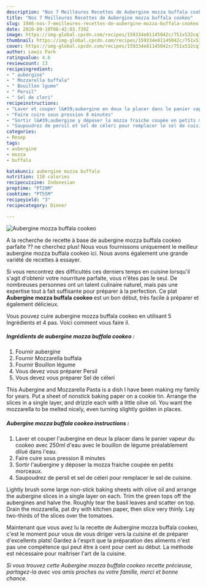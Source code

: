 ```yaml
---
description: "Nos 7 Meilleures Recettes de Aubergine mozza buffala cookeo"
title: "Nos 7 Meilleures Recettes de Aubergine mozza buffala cookeo"
slug: 1946-nos-7-meilleures-recettes-de-aubergine-mozza-buffala-cookeo
date: 2020-09-10T06:42:03.739Z
image: https://img-global.cpcdn.com/recipes/159334e81145042c/751x532cq70/aubergine-mozza-buffala-cookeo-photo-principale-de-la-recette.jpg
thumbnail: https://img-global.cpcdn.com/recipes/159334e81145042c/751x532cq70/aubergine-mozza-buffala-cookeo-photo-principale-de-la-recette.jpg
cover: https://img-global.cpcdn.com/recipes/159334e81145042c/751x532cq70/aubergine-mozza-buffala-cookeo-photo-principale-de-la-recette.jpg
author: Lewis Park
ratingvalue: 4.6
reviewcount: 13
recipeingredient:
- " aubergine"
- " Mozzarella buffala"
- " Bouillon lgume"
- " Persil"
- " Sel de cleri"
recipeinstructions:
- "Laver et couper l&#39;aubergine en deux la placer dans le panier vapeur du cookeo avec 250ml d&#39;eau avec le bouillon de légume préalablement dilué dans l&#39;eau."
- "Faire cuire sous pression 8 minutes"
- "Sortir l&#39;aubergine y déposer la mozza fraiche coupée en petits morceaux."
- "Saupoudrez de persil et sel de céleri pour remplacer le sel de cuisine."
categories:
- Resep
tags:
- aubergine
- mozza
- buffala

katakunci: aubergine mozza buffala 
nutrition: 118 calories
recipecuisine: Indonesian
preptime: "PT29M"
cooktime: "PT55M"
recipeyield: "3"
recipecategory: Dinner

---
```



![Aubergine mozza buffala cookeo](https://img-global.cpcdn.com/recipes/159334e81145042c/751x532cq70/aubergine-mozza-buffala-cookeo-photo-principale-de-la-recette.jpg)

A la recherche de recette à base de aubergine mozza buffala cookeo parfaite ?? ne cherchez plus! Nous vous fournissons uniquement le meilleur aubergine mozza buffala cookeo ici. Nous avons également une grande variété de recettes à essayer.

Si vous rencontrez des difficultés ces derniers temps en cuisine lorsqu'il s'agit d'obtenir votre nourriture parfaite, vous n'êtes pas le seul. De nombreuses personnes ont un talent culinaire naturel, mais pas une expertise tout à fait suffisante pour préparer à la perfection. Ce plat <strong> Aubergine mozza buffala cookeo </strong> est un bon début, très facile à préparer et également délicieux.

<!--inarticleads1-->

Vous pouvez cuire aubergine mozza buffala cookeo en utilisant 5 Ingrédients et 4 pas. Voici comment vous faire il.

##### Ingrédients de aubergine mozza buffala cookeo :

1. Fournir  aubergine
1. Fournir  Mozzarella buffala
1. Fournir  Bouillon légume
1. Vous devez vous préparer  Persil
1. Vous devez vous préparer  Sel de céleri


This Aubergine and Mozzarella Pasta is a dish I have been making my family for years. Put a sheet of nonstick baking paper on a cookie tin. Arrange the slices in a single layer, and drizzle each with a little olive oil. You want the mozzarella to be melted nicely, even turning slightly golden in places. 

<!--inarticleads2-->

##### Aubergine mozza buffala cookeo instructions :

1. Laver et couper l&#39;aubergine en deux la placer dans le panier vapeur du cookeo avec 250ml d&#39;eau avec le bouillon de légume préalablement dilué dans l&#39;eau.
1. Faire cuire sous pression 8 minutes
1. Sortir l&#39;aubergine y déposer la mozza fraiche coupée en petits morceaux.
1. Saupoudrez de persil et sel de céleri pour remplacer le sel de cuisine.


Lightly brush some large non-stick baking sheets with olive oil and arrange the aubergine slices in a single layer on each. Trim the green tops off the aubergines and halve the. Roughly tear the basil leaves and scatter on top. Drain the mozzarella, pat dry with kitchen paper, then slice very thinly. Lay two-thirds of the slices over the tomatoes. 

<!--inarticleads1-->

<p>
Maintenant que vous avez lu la recette de Aubergine mozza buffala cookeo, c'est le moment pour vous de vous diriger vers la cuisine et de préparer d'excellents plats! Gardez à l'esprit que la préparation des aliments n'est pas une compétence qui peut être à cent pour cent au début. La méthode est nécessaire pour maîtriser l'art de la cuisine.
</p>

<p>
<i>Si vous trouvez cette Aubergine mozza buffala cookeo recette précieuse, partagez-la avec vos amis proches ou votre famille, merci et bonne chance.</i>
</p>
